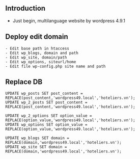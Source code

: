 ## Introduction

- Just begin, multilanguage website by wordpress 4.9.1

## Deploy edit domain
    - Edit base path in htaccess
    - Edit wp_blogs, domain and path
    - Edit wp_site, domain/path
    - Edit wp_options, siteurl/home
    - Edit file wp-config.php site name and path

## Replace DB
    UPDATE wp_posts SET post_content = REPLACE(post_content,'wordpress49.local','hoteliers.vn');
    UPDATE wp_2_posts SET post_content = REPLACE(post_content,'wordpress49.local','hoteliers.vn');

    UPDATE wp_2_options SET option_value = REPLACE(option_value,'wordpress49.local','hoteliers.vn');
    UPDATE wp_options SET option_value = REPLACE(option_value,'wordpress49.local','hoteliers.vn');

    UPDATE wp_blogs SET domain = REPLACE(domain,'wordpress49.local','hoteliers.vn');
    UPDATE wp_site SET domain = REPLACE(domain,'wordpress49.local','hoteliers.vn');


